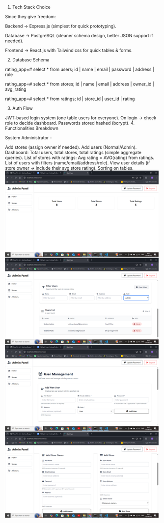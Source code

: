1. Tech Stack Choice

Since they give freedom:

Backend → Express.js (simplest for quick prototyping).

Database → PostgreSQL (cleaner schema design, better JSON support if needed).

Frontend → React.js with Tailwind css for quick tables & forms.

2. Database Schema 

rating_app=# select * from users;
 id |         name         |           email           |            password             |        address        |    role

rating_app=# select * from stores;
 id |         name         |       email       |                           address                           | owner_id | avg_rating

rating_app=# select * from ratings;
 id | store_id | user_id | rating

3. Auth Flow

JWT-based login system (one table users for everyone).
On login → check role to decide dashboard.
Passwords stored hashed (bcrypt).
4. Functionalities Breakdown

System Administrator -

Add stores (assign owner if needed).
Add users (Normal/Admin).
Dashboard:
Total users, total stores, total ratings (simple aggregate queries).
List of stores with ratings:
Avg rating = AVG(rating) from ratings.
List of users with filters (name/email/address/role).
View user details (if store owner → include their avg store rating).
Sorting on tables.
<img src="https://github.com/VaishnaviBarge/Roxiler-Assignment2/blob/main/adminhome.png?raw=true" alt="Admin Home" width="500"/>
<img src="https://github.com/VaishnaviBarge/Roxiler-Assignment2/blob/main/userAdminDash.png?raw=true" alt="Admin UserList" width="500"/>
<img src="https://github.com/VaishnaviBarge/Roxiler-Assignment2/blob/main/adduser.png?raw=true" alt="Admin StoreList" width="500"/>
<img src="https://github.com/VaishnaviBarge/Roxiler-Assignment2/blob/main/addStore.png?raw=true" alt="Admin StoreList" width="500"/>
